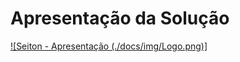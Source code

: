 # Apresentação da Solução

[![Seiton - Apresentação (./docs/img/Logo.png)]](https://youtu.be/KlytjP50A74)
